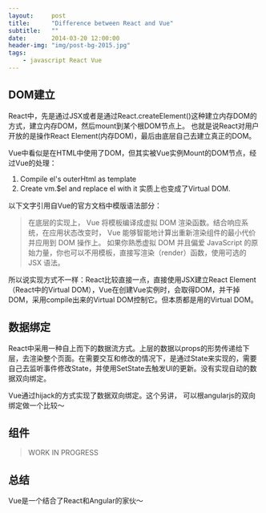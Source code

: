 ```yaml
---
layout:     post
title:      "Difference between React and Vue"
subtitle:   ""
date:       2014-03-20 12:00:00
header-img: "img/post-bg-2015.jpg"
tags:
    - javascript React Vue 
---
```


## DOM建立

React中，先是通过JSX或者是通过React.createElement()这种建立内存DOM的方式，建立内存DOM，然后mount到某个根DOM节点上。 也就是说React对用户开放的是操作React Element(内存DOM)，最后由底层自己去建立真正的DOM。

Vue中看似是在HTML中使用了DOM，但其实被Vue实例Mount的DOM节点，经过Vue的处理：
1. Compile el's outerHtml as template 
2. Create vm.$el and replace el with it
实质上也变成了Virtual DOM.


以下文字引用自Vue的官方文档中模版语法部分：	
> 在底层的实现上， Vue 将模板编译成虚拟 DOM 渲染函数。结合响应系统，在应用状态改变时， Vue 能够智能地计算出重新渲染组件的最小代价并应用到 DOM 操作上。
如果你熟悉虚拟 DOM 并且偏爱 JavaScript 的原始力量，你也可以不用模板，直接写渲染（render）函数，使用可选的 JSX 语法。

所以说实现方式不一样：React比较直接一点，直接使用JSX建立React Element（React中的Virtual DOM），Vue在创建Vue实例时，会取得DOM，并干掉DOM，采用compile出来的Virtual DOM控制它。但本质都是用的Virtual DOM。


## 数据绑定

React中采用一种自上而下的数据流方式。上层的数据以props的形势传递给下层，去渲染整个页面。在需要交互和修改的情况下，是通过State来实现的，需要自己去监听事件修改State，并使用SetState去触发UI的更新。没有实现自动的数据双向绑定。

Vue通过hijack的方式实现了数据双向绑定。这个另讲， 可以根angularjs的双向绑定做一个比较～


## 组件
>	WORK IN PROGRESS

## 总结
Vue是一个结合了React和Angular的家伙～